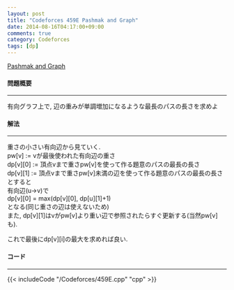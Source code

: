 ```yaml
---
layout: post
title: "Codeforces 459E Pashmak and Graph"
date: 2014-08-16T04:17:00+09:00
comments: true
category: Codeforces
tags: [dp]
---
```


[Pashmak and Graph](http://codeforces.com/contest/459/problem/E)

#### 問題概要

****

有向グラフ上で, 辺の重みが単調増加になるような最長のパスの長さを求めよ

#### 解法

****

重さの小さい有向辺から見ていく.  
pw\[v\] := vが最後使われた有向辺の重さ  
dp\[v\]\[0\] := 頂点vまで重さpw[v]を使って作る題意のパスの最長の長さ  
dp\[v\]\[1\] := 頂点vまで重さpw[v]未満の辺を使って作る題意のパスの最長の長さ  
とすると  
有向辺(u->v)で  
dp\[v\]\[0\] = max(dp\[v\]\[0\], dp\[u\]\[1\]+1)  
となる(同じ重さの辺は使えないため)  
また, dp\[v\]\[1\]はvがpw[v]より重い辺で参照されたらすぐ更新する(当然pw[v]も).  
  
これで最後にdp\[v\]\[i\]の最大を求めれば良い.

#### コード

****

{{< includeCode "/Codeforces/459E.cpp" "cpp" >}}
